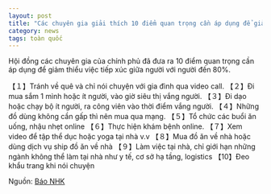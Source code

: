 ```yaml
---
layout: post
title: "Các chuyên gia giải thích 10 điểm quan trọng cần áp dụng để giảm tiếp xúc 80%"
category: news
tags: toàn quốc
---
```

Hội đồng các chuyên gia của chính phủ đã đưa ra 10 điểm quan trọng cần áp dụng để giảm thiểu việc tiếp xúc giữa người với người đến 80%.

【１】Tránh về quê và chỉ nói chuyện với gia đình qua video call.
【２】Đi mua sắm 1 mình hoặc ít người, vào giờ siêu thị vắng người.
【３】Đi dạo hoặc chạy bộ ít người, ra công viên vào thời điểm vắng người.
【４】Những đồ dùng không cần gấp thì nên mua qua mạng.
【５】Tổ chức các buổi ăn uống, nhậu nhẹt online
【６】Thực hiện khám bệnh online.
【７】Xem video để tập thể dục hoặc yoga tại nhà v.v
【８】Mua đồ ăn về nhà hoặc dùng dịch vụ ship đồ ăn về nhà
【９】Làm việc tại nhà, chỉ giới hạn những ngành không thể làm tại nhà như y tế, cơ sở hạ tầng, logistics
【10】Đeo khẩu trang khi nói chuyện

Nguồn: [Báo NHK](https://www3.nhk.or.jp/news/html/20200422/k10012400721000.html?utm_int=word_contents_list-items_001&word_result=%E6%96%B0%E5%9E%8B%E3%82%B3%E3%83%AD%E3%83%8A%E3%82%A6%E3%82%A4%E3%83%AB%E3%82%B9)